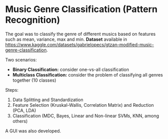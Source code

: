 # Music Genre Classification (Pattern Recognition)

The goal was to classify the genre of different musics based on features such as mean, variance, max and min. **Dataset** available in https://www.kaggle.com/datasets/gabrielopecs/gtzan-modified-music-genre-classification.

Two scenarios:
- **Binary Classification:** consider one-vs-all classification
- **Multiclass Classification:** consider the problem of classifying all genres together (10 classes)

Steps:
1. Data Splitting and Standardization
2. Feature Selection (Kruskal-Wallis, Correlation Matrix) and Reduction (PCA, LDA)
3. Classification (MDC, Bayes, Linear and Non-linear SVMs, KNN, among others)

A GUI was also developed.
